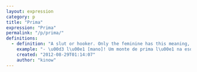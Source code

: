 ```yaml
---
layout: expression
category: p
title: "Prima"
expression: "Prima"
permalink: "/p/prima/"
definitions:
  - definition: "A slut or hooker. Only the feminine has this meaning, i.e. primo is just a cousin."
    example: "- \u00d3 l\u00e1 [mano]! Um monte de prima l\u00e1 na esquina!"
    created: "2012-08-29T01:14:07"
    author: "kinow"
---
```

